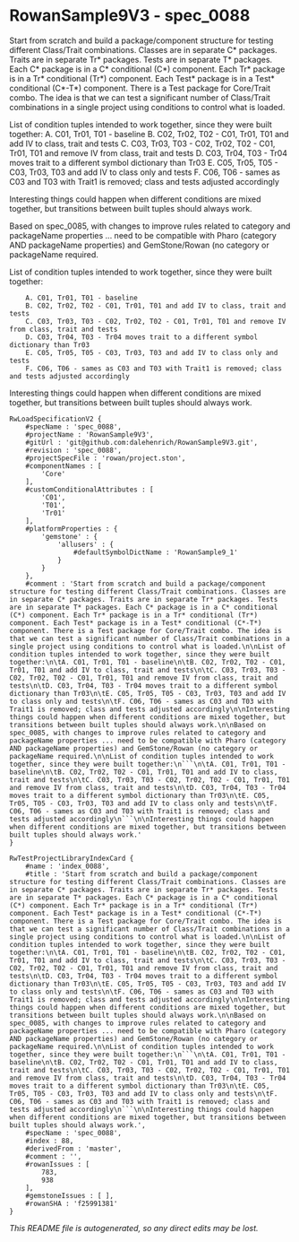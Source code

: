 # RowanSample9V3 - spec_0088
Start from scratch and build a package/component structure for testing different Class/Trait combinations. Classes are in separate C* packages. Traits are in separate Tr* packages. Tests  are in separate T* packages. Each C* package is in a C* conditional (C*) component. Each Tr* package is in a Tr* conditional (Tr*) component. Each Test* package is in a Test* conditional (C*-T*) component. There is a Test package for Core/Trait combo. The idea is that we can test a significant number of Class/Trait combinations in a single project using conditions to control what is loaded.

List of condition tuples intended to work together, since they were built together:
	A. C01, Tr01, T01 - baseline
	B. C02, Tr02, T02 - C01, Tr01, T01 and add IV to class, trait and tests
	C. C03, Tr03, T03 - C02, Tr02, T02 - C01, Tr01, T01 and remove IV from class, trait and tests
	D. C03, Tr04, T03 - Tr04 moves trait to a different symbol dictionary than Tr03
	E. C05, Tr05, T05 - C03, Tr03, T03 and add IV to class only and tests
	F. C06, T06 - sames as C03 and T03 with Trait1 is removed; class and tests adjusted accordingly

Interesting things could happen when different conditions are mixed together, but transitions between built tuples should always work.

Based on spec_0085, with changes to improve rules related to category and packageName properties ... need to be compatible with Pharo (category AND packageName properties) and GemStone/Rowan (no category or packageName required.

List of condition tuples intended to work together, since they were built together:
```
	A. C01, Tr01, T01 - baseline
	B. C02, Tr02, T02 - C01, Tr01, T01 and add IV to class, trait and tests
	C. C03, Tr03, T03 - C02, Tr02, T02 - C01, Tr01, T01 and remove IV from class, trait and tests
	D. C03, Tr04, T03 - Tr04 moves trait to a different symbol dictionary than Tr03
	E. C05, Tr05, T05 - C03, Tr03, T03 and add IV to class only and tests
	F. C06, T06 - sames as C03 and T03 with Trait1 is removed; class and tests adjusted accordingly
```

Interesting things could happen when different conditions are mixed together, but transitions between built tuples should always work.
```
RwLoadSpecificationV2 {
	#specName : 'spec_0088',
	#projectName : 'RowanSample9V3',
	#gitUrl : 'git@github.com:dalehenrich/RowanSample9V3.git',
	#revision : 'spec_0088',
	#projectSpecFile : 'rowan/project.ston',
	#componentNames : [
		'Core'
	],
	#customConditionalAttributes : [
		'C01',
		'T01',
		'Tr01'
	],
	#platformProperties : {
		'gemstone' : {
			'allusers' : {
				#defaultSymbolDictName : 'RowanSample9_1'
			}
		}
	},
	#comment : 'Start from scratch and build a package/component structure for testing different Class/Trait combinations. Classes are in separate C* packages. Traits are in separate Tr* packages. Tests  are in separate T* packages. Each C* package is in a C* conditional (C*) component. Each Tr* package is in a Tr* conditional (Tr*) component. Each Test* package is in a Test* conditional (C*-T*) component. There is a Test package for Core/Trait combo. The idea is that we can test a significant number of Class/Trait combinations in a single project using conditions to control what is loaded.\n\nList of condition tuples intended to work together, since they were built together:\n\tA. C01, Tr01, T01 - baseline\n\tB. C02, Tr02, T02 - C01, Tr01, T01 and add IV to class, trait and tests\n\tC. C03, Tr03, T03 - C02, Tr02, T02 - C01, Tr01, T01 and remove IV from class, trait and tests\n\tD. C03, Tr04, T03 - Tr04 moves trait to a different symbol dictionary than Tr03\n\tE. C05, Tr05, T05 - C03, Tr03, T03 and add IV to class only and tests\n\tF. C06, T06 - sames as C03 and T03 with Trait1 is removed; class and tests adjusted accordingly\n\nInteresting things could happen when different conditions are mixed together, but transitions between built tuples should always work.\n\nBased on spec_0085, with changes to improve rules related to category and packageName properties ... need to be compatible with Pharo (category AND packageName properties) and GemStone/Rowan (no category or packageName required.\n\nList of condition tuples intended to work together, since they were built together:\n```\n\tA. C01, Tr01, T01 - baseline\n\tB. C02, Tr02, T02 - C01, Tr01, T01 and add IV to class, trait and tests\n\tC. C03, Tr03, T03 - C02, Tr02, T02 - C01, Tr01, T01 and remove IV from class, trait and tests\n\tD. C03, Tr04, T03 - Tr04 moves trait to a different symbol dictionary than Tr03\n\tE. C05, Tr05, T05 - C03, Tr03, T03 and add IV to class only and tests\n\tF. C06, T06 - sames as C03 and T03 with Trait1 is removed; class and tests adjusted accordingly\n```\n\nInteresting things could happen when different conditions are mixed together, but transitions between built tuples should always work.'
}

RwTestProjectLibraryIndexCard {
	#name : 'index_0088',
	#title : 'Start from scratch and build a package/component structure for testing different Class/Trait combinations. Classes are in separate C* packages. Traits are in separate Tr* packages. Tests  are in separate T* packages. Each C* package is in a C* conditional (C*) component. Each Tr* package is in a Tr* conditional (Tr*) component. Each Test* package is in a Test* conditional (C*-T*) component. There is a Test package for Core/Trait combo. The idea is that we can test a significant number of Class/Trait combinations in a single project using conditions to control what is loaded.\n\nList of condition tuples intended to work together, since they were built together:\n\tA. C01, Tr01, T01 - baseline\n\tB. C02, Tr02, T02 - C01, Tr01, T01 and add IV to class, trait and tests\n\tC. C03, Tr03, T03 - C02, Tr02, T02 - C01, Tr01, T01 and remove IV from class, trait and tests\n\tD. C03, Tr04, T03 - Tr04 moves trait to a different symbol dictionary than Tr03\n\tE. C05, Tr05, T05 - C03, Tr03, T03 and add IV to class only and tests\n\tF. C06, T06 - sames as C03 and T03 with Trait1 is removed; class and tests adjusted accordingly\n\nInteresting things could happen when different conditions are mixed together, but transitions between built tuples should always work.\n\nBased on spec_0085, with changes to improve rules related to category and packageName properties ... need to be compatible with Pharo (category AND packageName properties) and GemStone/Rowan (no category or packageName required.\n\nList of condition tuples intended to work together, since they were built together:\n```\n\tA. C01, Tr01, T01 - baseline\n\tB. C02, Tr02, T02 - C01, Tr01, T01 and add IV to class, trait and tests\n\tC. C03, Tr03, T03 - C02, Tr02, T02 - C01, Tr01, T01 and remove IV from class, trait and tests\n\tD. C03, Tr04, T03 - Tr04 moves trait to a different symbol dictionary than Tr03\n\tE. C05, Tr05, T05 - C03, Tr03, T03 and add IV to class only and tests\n\tF. C06, T06 - sames as C03 and T03 with Trait1 is removed; class and tests adjusted accordingly\n```\n\nInteresting things could happen when different conditions are mixed together, but transitions between built tuples should always work.',
	#specName : 'spec_0088',
	#index : 88,
	#derivedFrom : 'master',
	#comment : '',
	#rowanIssues : [
		783,
		938
	],
	#gemstoneIssues : [ ],
	#rowanSHA : 'f25991381'
}
```

*This README file is autogenerated, so any direct edits may be lost.*
